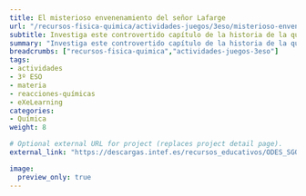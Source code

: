 ```yaml
---
title: El misterioso envenenamiento del señor Lafarge
url: "/recursos-fisica-quimica/actividades-juegos/3eso/misterioso-envenenamiento-senor-lafarge"
subtitle: Investiga este controvertido capítulo de la historia de la química
summary: "Investiga este controvertido capítulo de la historia de la química."
breadcrumbs: ["recursos-fisica-quimica","actividades-juegos-3eso"]
tags:
- actividades
- 3º ESO
- materia
- reacciones-químicas
- eXeLearning
categories:
- Química
weight: 8

# Optional external URL for project (replaces project detail page).
external_link: "https://descargas.intef.es/recursos_educativos/ODES_SGOA/ESO/FQ/3B.1_-_El_misterioso_envenenamiento/index.html"

image:
  preview_only: true
---
```


